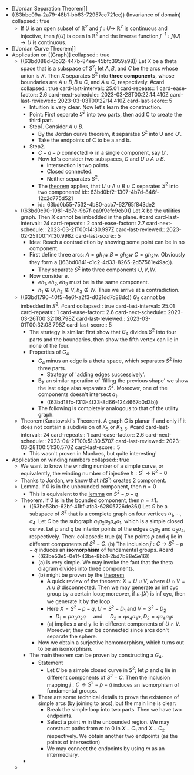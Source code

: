 - [[Jordan Separation Theorem]]
- ((63bbc09a-2a79-48b1-bb63-72957cc721cc)) (Invariance of domain)
  collapsed:: true
	- If $U$ is an open subset of $\mathbb{R}^2$ and $f: U \rightarrow$ $\mathbb{R}^2$ is continuous and injective, then $f(U)$ is open in $\mathbb{R}^2$ and the inverse function $f^{-1}: f(U) \rightarrow U$ is continuous.
- [[Jordan Curve Theorem]]
- Application on [[Graph]]
  collapsed:: true
	- ((63bd088d-0b32-447b-84ee-45bfc3959a98)) Let $X$ be a theta space that is a subspace of $S^2$; let $A, B$, and $C$ be the arcs whose union is $X$. Then $X$ separates $S^2$ into **three components**, whose boundaries are $A \cup B, B \cup C$, and $A \cup C$, respectively. #card
	  collapsed:: true
	  card-last-interval:: 25.01
	  card-repeats:: 1
	  card-ease-factor:: 2.6
	  card-next-schedule:: 2023-03-28T00:22:14.410Z
	  card-last-reviewed:: 2023-03-03T00:22:14.410Z
	  card-last-score:: 5
		- Intuition is very clear. Now let's learn the construction.
		- Point: First separate $S^2$ into two parts, then add C to create the third part.
		- Step1. Consider $A\cup B$.
			- By the Jordan curve theorem, it separates $S^2$ into U and $U'$.
			- Take the endpoints of C to be a and b.
		- Step2.
			- $C-a-b$ connected -> in a single component, say $U'$.
			- Now let's consider two subspaces, $C$ and $U \cup A \cup B$.
				- Intersection is two points.
				- Closed connected.
				- Neither separates $S^2$.
			- The [theorem](((63bbddf3-847f-49e2-ac2a-90935bf64b53))) applies, that $U\cup A \cup B \cup C$ separates $S^2$ into two components!
			  id:: 63bd0bf2-1307-4b7d-846f-12c2d775d521
			- id:: 63bd0b55-7532-4b80-acb7-62765f843de2
	- ((63bd0c90-1981-4b7c-9b7f-ea9f9efc9eb0)) Let $X$ be the utilities graph. Then $X$ cannot be imbedded in the plane. #card
	  card-last-interval:: 24
	  card-repeats:: 2
	  card-ease-factor:: 2.7
	  card-next-schedule:: 2023-03-21T00:14:30.997Z
	  card-last-reviewed:: 2023-02-25T00:14:30.998Z
	  card-last-score:: 5
		- Idea: Reach a contradiction by showing some point can be in no component.
		- First define three arcs: $A=g h_1 w$ $B=g h_2 w$ $C=g h_3 w$. Obviously they form a ((63bd0841-c1c2-4d33-8265-2d57561e49ac)).
			- They separate $S^2$ into three components $U,V,W$.
		- Now consider e.
			- $eh_1,eh_2,eh_3$ must be in the same component.
			- $h_1\notin U,h_2 \notin V, h_3\notin W$. Thus we arrive at a contradiction.
	- ((63bd1790-40f5-4e6f-a2f3-d021dd7c88dc)) $G_5$ cannot be imbedded in $S^2$. #card
	  collapsed:: true
	  card-last-interval:: 25.01
	  card-repeats:: 1
	  card-ease-factor:: 2.6
	  card-next-schedule:: 2023-03-26T00:32:08.798Z
	  card-last-reviewed:: 2023-03-01T00:32:08.798Z
	  card-last-score:: 5
		- The strategy is similar: first show that $G_4$ divides $S^2$ into four parts and the boundaries, then show the fifth vertex can lie in none of the four.
		- Properties of $G_4$
			- $G_4$ minus an edge is a theta space, which separates $S^2$ into three parts.
				- Strategy of 'adding edges successively'.
			- By an similar operation of 'filling the previous shape' we show the last edge also separates $S^2$. Moreover, one of the components doesn't intersect $a_1$.
				- ((63bd18fc-f313-4f33-8d66-1244667d0d3b))
			- The following is completely analogous to that of the utility graph.
	- Theorem(Kuratowski's Theorem). A graph $G$ is planar if and only if it does not contain a subdivision of $K_5$ or $K_{3,3}$. #card
	  card-last-interval:: 24
	  card-repeats:: 1
	  card-ease-factor:: 2.6
	  card-next-schedule:: 2023-04-21T00:51:30.570Z
	  card-last-reviewed:: 2023-03-28T00:51:30.570Z
	  card-last-score:: 5
		- This wasn't proven in Munkres, but quite interesting!
- Application on winding numbers
  collapsed:: true
	- We want to know the winding number of a simple curve, or equivalently, the winding number of injective $h: S^1\to R^2-0$
	- Thanks to Jordan, we know that $h(S^1)$ creates 2 component.
	- Lemma. If 0 is in the unbounded component, then $n=0$
		- This is equivalent to the [lemma](((63ba6c1e-488e-40e1-993b-729fc59ffccb))) on $S^2-p-q$
	- Theorem. If 0 is in the bounded component, then $n=\pm1$.
		- ((63be53bc-62bf-41bf-afc3-62805726de36)) Let $G$ be a subspace of $S^2$ that is a complete graph on four vertices $a_1, \ldots, a_4$. Let $C$ be the subgraph $a_1 a_2 a_3 a_4 a_1$, which is a simple closed curve. Let $p$ and $q$ be interior points of the edges $a_1 a_3$ and $a_2 a_4$, respectively. Then:
		  collapsed:: true
		  (a) The points $p$ and $q$ lie in different components of $S^2-C$.
		  (b) The inclusion $j: C \rightarrow S^2-p-q$ induces an **isomorphism** of fundamental groups. #card
			- ((63be53e5-0e1f-43be-8bb1-2bd7b88e5e16))
			- (a) is very simple. We may invoke the fact that the theta diagram divides into three components.
			- (b) might be proven by the [theorem](((63bbc3cd-2356-45f1-819c-e950c33d75aa)))
				- A quick review of the theorem: $X=U\cup V$, where $U \cap V =A \cup B$ disconnected. Then we may generate an inf cyc group by a certain loop; moreover, if $\pi_1(X)$ is inf cyc, then we generate it by the loop.
				- Here $X=S^2-p-q$, $U=S^2-D_1$ and $V=S^2-D_2$
					- $D_1=p a_3 a_2 q \quad$ and $\quad D_2=q a_4 a_1 p$, $D_2=q a_4 a_1 p$
				- (a) implies x and y lie in different components of $U \cap V$. Moreover, they can be connected since arcs don't separate the sphere.
			- Now we obtain a surjective homomorphism, which turns out to be an isomorphism.
		- The main theorem can be proven by constructing a $G_4$.
			- Statement
				- Let $C$ be a simple closed curve in $S^2$; let $p$ and $q$ lie in different components of $S^2-C$. Then the inclusion mapping $j: C \rightarrow S^2-p-q$ induces an isomorphism of fundamental groups.
			- There are some technical details to prove the existence of simple arcs (by joining to arcs), but the main line is clear:
				- Break the simple loop into two parts. Then we have two endpoints.
				- Select a point $m$ in the unbounded region. We may construct paths from $m$ to 0 in $X-C_1$ and $X-C_2$ respectively. We obtain another two endpoints (as the points of intersection)
				- We may connect the endpoints by using $m$ as an intermediary.
		-
	-